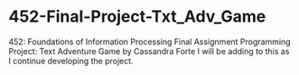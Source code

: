 # 452-Final-Project-Txt_Adv_Game
452: Foundations of Information Processing Final Assignment Programming Project: Text Adventure Game by Cassandra Forte 
I will be adding to this as I continue developing the project. 
